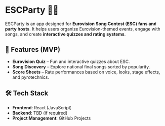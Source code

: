 # ESCParty 🎤✨

ESCParty is an app designed for **Eurovision Song Contest (ESC) fans and party hosts**. It helps users organize Eurovision-themed events, engage with songs, and create **interactive quizzes and rating systems**.

## 🎯 Features (MVP)
- **Eurovision Quiz** – Fun and interactive quizzes about ESC.
- **Song Discovery** – Explore national final songs sorted by popularity.
- **Score Sheets** – Rate performances based on voice, looks, stage effects, and pyrotechnics.

## 🛠 Tech Stack
- **Frontend**: React (JavaScript)
- **Backend**: TBD (if required)
- **Project Management**: GitHub Projects
